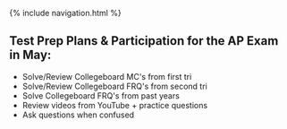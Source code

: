 {% include navigation.html %}

## Test Prep Plans & Participation for the AP Exam in May:
- Solve/Review Collegeboard MC's from first tri
- Solve/Review Collegeboard FRQ's from second tri
- Solve Collegeboard FRQ's from past years
- Review videos from YouTube + practice questions
- Ask questions when confused
